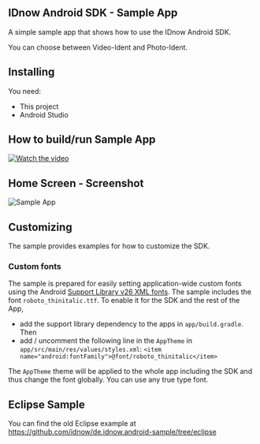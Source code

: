 ## IDnow Android SDK - Sample App

A simple sample app that shows how to use the IDnow Android SDK.

You can choose between Video-Ident and Photo-Ident.

## Installing

You need:
- This project
- Android Studio

## How to build/run Sample App 

[![Watch the video](https://github.com/idnow/de.idnow.android/blob/master/docs/screenshot_video3.png)](https://youtu.be/19Im-DODSaw)


## Home Screen - Screenshot

![Sample App](https://github.com/idnow/de.idnow.android/blob/master/docs/device-screenshot.png)

## Customizing

The sample provides examples for how to customize the SDK.

### Custom fonts

The sample is prepared for easily setting application-wide custom fonts using the Android [Support Library v26 XML fonts](https://developer.android.com/guide/topics/ui/look-and-feel/fonts-in-xml.html). The sample includes the font `roboto_thinitalic.ttf`. To enable it for the SDK and the rest of the App, 

 * add the support library dependency to the apps in `app/build.gradle`. Then 
 * add / uncomment the following line in the `AppTheme` in `app/src/main/res/values/styles.xml`:
   `<item name="android:fontFamily">@font/roboto_thinitalic</item>`
   
The `AppTheme` theme will be applied to the whole app including the SDK and thus change the font globally. You can use any true type font. 

## Eclipse Sample

You can find the old Eclipse example at https://github.com/idnow/de.idnow.android-sample/tree/eclipse
